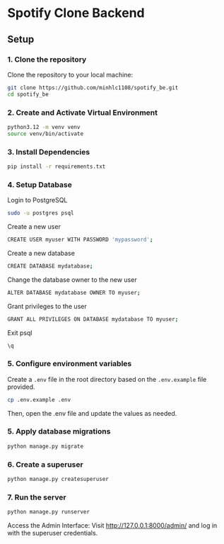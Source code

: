 # Spotify Clone Backend

## Setup

### 1. Clone the repository

Clone the repository to your local machine:

```bash
git clone https://github.com/minhlc1108/spotify_be.git
cd spotify_be
```
### 2. Create and Activate Virtual Environment
```bash
python3.12 -m venv venv
source venv/bin/activate
```
### 3. Install Dependencies
```bash
pip install -r requirements.txt
```
### 4. Setup Database
Login to PostgreSQL
```bash
sudo -u postgres psql
```
Create a new user
```bash
CREATE USER myuser WITH PASSWORD 'mypassword';
```
Create a new database
```bash
CREATE DATABASE mydatabase;
```
Change the database owner to the new user
```bash
ALTER DATABASE mydatabase OWNER TO myuser;
```
Grant privileges to the user
```bash
GRANT ALL PRIVILEGES ON DATABASE mydatabase TO myuser;
```

Exit psql
```bash
\q
```
### 5. Configure environment variables
Create a `.env` file in the root directory based on the `.env.example` file provided.
```bash
cp .env.example .env
```
Then, open the .env file and update the values as needed. 
### 5. Apply database migrations
```bash
python manage.py migrate
```
### 6. Create a superuser
```bash
python manage.py createsuperuser
```
### 7. Run the server
```bash
python manage.py runserver
```
Access the Admin Interface: Visit http://127.0.0.1:8000/admin/ and log in with the superuser credentials.

